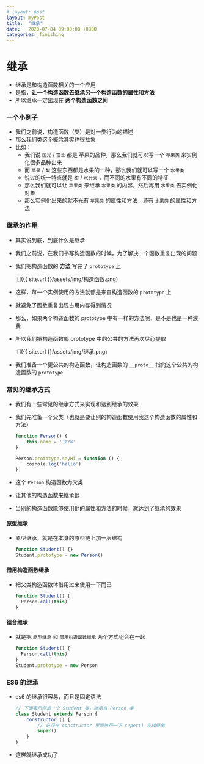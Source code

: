 ```yaml
---
# layout: post
layout: myPost
title:  "继承"
date:   2020-07-04 09:00:00 +0800
categories: finishing
---
```


# 继承

- 继承是和构造函数相关的一个应用
- 是指，**让一个构造函数去继承另一个构造函数的属性和方法**
- 所以继承一定出现在 **两个构造函数之间**



### 一个小例子

- 我们之前说，构造函数（类）是对一类行为的描述
- 那么我们类这个概念其实也很抽象
- 比如：
  - 我们说 `国光` / `富士` 都是 苹果的品种，那么我们就可以写一个 `苹果类` 来实例化很多品种出来
  - 而 `苹果` / `梨` 这些东西都是水果的一种，那么我们就可以写一个 `水果类`
  - 说过的统一特点就是 `甜` / `水分大` ，而不同的水果有不同的特征
  - 那么我们就可以让 `苹果类` 来继承 `水果类` 的内容，然后再用 `水果类` 去实例化对象
  - 那么实例化出来的就不光有 `苹果类` 的属性和方法，还有 `水果类` 的属性和方法



### 继承的作用

- 其实说到底，到底什么是继承

- 我们之前说，在我们书写构造函数的时候，为了解决一个函数重复出现的问题

- 我们把构造函数的 **方法** 写在了 `prototype` 上

  ![]({{ site.url }}/assets/img/构造函数.png)

- 这样，每一个实例使用的方法就都是来自构造函数的 `prototype` 上

- 就避免了函数重复出现占用内存得到情况

- 那么，如果两个构造函数的 prototype 中有一样的方法呢，是不是也是一种浪费

- 所以我们把构造函数䣌 prototype 中的公共的方法再次尽心提取

  ![]({{ site.url }}/assets/img/继承.png)

- 我们准备一个更公共的构造函数，让构造函数的 `__proto__` 指向这个公共的构造函数的 `prototype` 



### 常见的继承方式

- 我们有一些常见的继承方式来实现和达到继承的效果

- 我们先准备一个父类（也就是要让别的构造函数使用我这个构造函数的属性和方法）

  ```javascript
  function Person() {
      this.name = 'Jack'
  }
  
  Person.prototype.sayHi = function () {
      cosnole.log('hello')
  }
  ```

- 这个 `Person` 构造函数为父类

- 让其他的构造函数来继承他

- 当别的构造函数能够使用他的属性和方法的时候，就达到了继承的效果



#### 原型继承

- 原型继承，就是在本身的原型链上加一层结构

  ```javascript
  function Student() {}
  Student.prototype = new Person()
  ```



#### 借用构造函数继承

- 把父类构造函数体借用过来使用一下而已

  ```javascript
  function Student() {
    Person.call(this)
  }
  ```

  

#### 组合继承

- 就是把 `原型继承` 和 `借用构造函数继承` 两个方式组合在一起

  ```javascript
  function Student() {
    Person.call(this)
  }
  Student.prototype = new Person
  ```

  

### ES6 的继承

- es6 的继承很容易，而且是固定语法

  ```javascript
  // 下面表示创造一个 Student 类，继承自 Person 类
  class Student extends Person {
      constructor () {
          // 必须在 constructor 里面执行一下 super() 完成继承 
          super()
      }
  }
  ```

- 这样就继承成功了